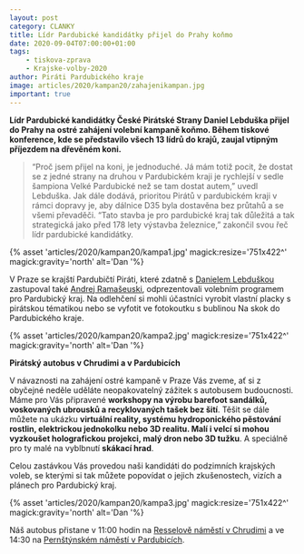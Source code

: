 ```yaml
---
layout: post
category: CLANKY
title: Lídr Pardubické kandidátky přijel do Prahy koňmo
date: 2020-09-04T07:00:00+01:00
tags:
    - tiskova-zprava
    - Krajske-volby-2020
author: Piráti Pardubického kraje
image: articles/2020/kampan20/zahajenikampan.jpg
important: true
---
```




**Lídr Pardubické kandidátky České Pirátské Strany Daniel Lebduška přijel do Prahy na ostré zahájení volební kampaně koňmo. Během tiskové konference, kde se představilo všech 13 lídrů do krajů, zaujal vtipným příjezdem na dřevěném koni.**


>“Proč jsem přijel na koni, je jednoduché. Já mám totiž pocit, že dostat se z jedné strany na druhou v Pardubickém kraji je rychlejší v sedle šampiona Velké Pardubické než se tam dostat autem,” uvedl Lebduška. Jak dále dodává, prioritou Pirátů v pardubickém kraji v rámci dopravy je, aby dálnice D35 byla dostavěna bez průtahů a se všemi převaděči. “Tato stavba je pro pardubické kraj tak důležitá a tak strategická jako před 178 lety výstavba železnice,” zakončil svou řeč lídr pardubické kandidátky.


{% asset 'articles/2020/kampan20/kampa1.jpg' magick:resize='751x422^' magick:gravity='north' alt='Dan '%}


V Praze se krajští Pardubičtí Piráti, které zdatně s [Danielem Lebduškou](https://pardubicky.pirati.cz/lide/daniel-lebduska/) zastupoval také [Andrej Ramašeuski](https://pardubicky.pirati.cz/lide/andrej-ramaseuski/), odprezentovali volebním programem pro Pardubický kraj. Na odlehčení si mohli účastníci vyrobit vlastní placky s pirátskou tématikou nebo se vyfotit ve fotokoutku s bublinou Na skok do Pardubického kraje. 


{% asset 'articles/2020/kampan20/kampa2.jpg' magick:resize='751x422^' magick:gravity='north' alt='Dan '%}


**Pirátský autobus v Chrudimi a v Pardubicích**


V návaznosti na zahájení ostré kampaně v Praze Vás zveme, ať si  z obyčejné neděle uděláte neopakovatelný zážitek s autobusem budoucnosti. Máme pro Vás připravené **workshopy na výrobu barefoot sandálků, voskovaných ubrousků a recyklovaných tašek bez šití**. Těšit se dále můžete na ukázku **virtuální reality, systému hydroponického pěstování rostlin, elektrickou jednokolku nebo 3D realitu. Malí i velcí si mohou vyzkoušet holografickou projekci, malý dron nebo 3D tužku**. A speciálně pro ty malé na vyblbnutí **skákací hrad**.

Celou zastávkou Vás provedou naši kandidáti do podzimních krajských voleb, se kterými si tak můžete popovídat o jejich zkušenostech, vizích a plánech pro Pardubický kraj. 


{% asset 'articles/2020/kampan20/kampa3.jpg' magick:resize='751x422^' magick:gravity='north' alt='Dan '%}


Náš autobus přistane v 11:00 hodin na [Resselově náměstí v Chrudimi](https://www.facebook.com/events/1506966672838334) a ve 14:30 na [Pernštýnském náměstí v Pardubicích](https://www.facebook.com/events/3446568762072327/). 
